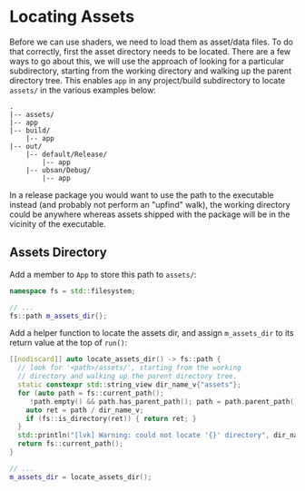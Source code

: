 # Locating Assets

Before we can use shaders, we need to load them as asset/data files. To do that correctly, first the asset directory needs to be located. There are a few ways to go about this, we will use the approach of looking for a particular subdirectory, starting from the working directory and walking up the parent directory tree. This enables `app` in any project/build subdirectory to locate `assets/` in the various examples below:

```
.
|-- assets/
|-- app
|-- build/
    |-- app
|-- out/
    |-- default/Release/
        |-- app
    |-- ubsan/Debug/
        |-- app
```

In a release package you would want to use the path to the executable instead (and probably not perform an "upfind" walk), the working directory could be anywhere whereas assets shipped with the package will be in the vicinity of the executable.

## Assets Directory

Add a member to `App` to store this path to `assets/`:

```cpp
namespace fs = std::filesystem;

// ...
fs::path m_assets_dir{};
```

Add a helper function to locate the assets dir, and assign `m_assets_dir` to its return value at the top of `run()`:

```cpp
[[nodiscard]] auto locate_assets_dir() -> fs::path {
  // look for '<path>/assets/', starting from the working
  // directory and walking up the parent directory tree.
  static constexpr std::string_view dir_name_v{"assets"};
  for (auto path = fs::current_path();
     !path.empty() && path.has_parent_path(); path = path.parent_path()) {
    auto ret = path / dir_name_v;
    if (fs::is_directory(ret)) { return ret; }
  }
  std::println("[lvk] Warning: could not locate '{}' directory", dir_name_v);
  return fs::current_path();
}

// ...
m_assets_dir = locate_assets_dir();
```
